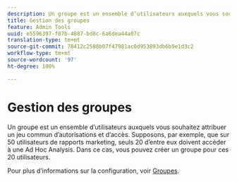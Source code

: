 ```yaml
---
description: Un groupe est un ensemble d’utilisateurs auxquels vous souhaitez attribuer un jeu commun d’autorisations et d’accès. Supposons, par exemple, que sur 50 utilisateurs de rapports marketing, seuls 20 d’entre eux doivent accéder à une Ad Hoc Analysis. Dans ce cas, vous pouvez créer un groupe pour ces 20 utilisateurs.
title: Gestion des groupes
feature: Admin Tools
uuid: e5596397-f07b-4887-bd8c-6a6dea44a07c
translation-type: tm+mt
source-git-commit: 78412c2588b07f47981ac0d953893db6b9e1d3c2
workflow-type: tm+mt
source-wordcount: '97'
ht-degree: 100%

---
```



# Gestion des groupes

Un groupe est un ensemble d’utilisateurs auxquels vous souhaitez attribuer un jeu commun d’autorisations et d’accès. Supposons, par exemple, que sur 50 utilisateurs de rapports marketing, seuls 20 d’entre eux doivent accéder à une Ad Hoc Analysis. Dans ce cas, vous pouvez créer un groupe pour ces 20 utilisateurs.

Pour plus d’informations sur la configuration, voir [Groupes](/help/admin/user-management2/c-user-groups/groups.md).
